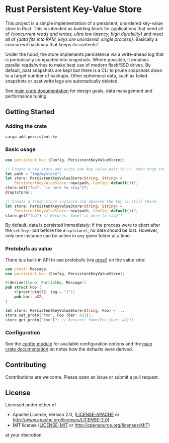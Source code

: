 # Rust Persistent Key-Value Store

This project is a simple implementation of a persistent, unordered key-value store in Rust.
This is intended as building block for applications that need all of _{concurrent reads and
writes, ultra low latency, high durability}_ and meet all of _{data fits into RAM, keys are
unordered, single process}_. Basically a concurrent hashmap that keeps its contents!

Under the hood, the store implements persistence via a write-ahead log that is periodically
compacted into snapshots. Where possible, it employs parallel reads/writes to make
best use of modern flash/SSD drives. By default, past snapshots are kept but there is a
CLI to prune snapshots down to a target number of backups. Other ephemeral data, such as
failed snapshots or past write logs are automatically deleted.

See [main crate documentation](src/lib.rs) for design goals, data management and performance tuning.

## Getting Started

### Adding the crate

```sh
cargo add persistent-kv
```

### Basic usage

```rust
use persistent_kv::{Config, PersistentKeyValueStore};

// Create a new store and write one key value pair to it, then drop the store.
let path = "tmp/mystore";
let store: PersistentKeyValueStore<String, String> =
    PersistentKeyValueStore::new(path, Config::default())?;
store.set("foo", "is here to stay")?;
drop(store);

// Create a fresh store instance and observe the key is still there.
let store: PersistentKeyValueStore<String, String> =
    PersistentKeyValueStore::new(path, Config::default())?;
store.get("foo") // Returns: Some("is here to stay")
```

By default, data is persisted immediately: if the process were to abort after the `set(key)` but before
the `drop(store)`, no data should be lost. However, only one instance can be active in any given folder at a time.

### Protobufs as value

There is a built-in API to use protobufs (via [prost](https://github.com/tokio-rs/prost)) on the value side:

```rust
use prost::Message;
use persistent_kv::{Config, PersistentKeyValueStore};

#[derive(Clone, PartialEq, Message)]
pub struct Foo {
    #[prost(uint32, tag = "1")]
    pub bar: u32,
}

let store: PersistentKeyValueStore<String, Foo> = ...
store.set_proto("foo", Foo {bar: 42})?;
store.get_proto("foo")?; // Returns: Some(Foo {bar: 42}))
```

### Configuration

See the [config module](src/config.rs) for available configuration options and the [main crate documentation](src/lib.rs) on notes how the defaults were derived.

## Contributing

Contributions are welcome. Please open an issue or submit a pull request.

## License

Licensed under either of

- Apache License, Version 2.0, ([LICENSE-APACHE](LICENSE-APACHE) or http://www.apache.org/licenses/LICENSE-2.0)
- MIT license ([LICENSE-MIT](LICENSE-MIT) or http://opensource.org/licenses/MIT)

at your discretion.